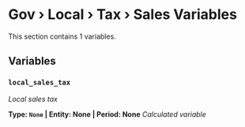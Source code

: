 # Gov › Local › Tax › Sales Variables

This section contains 1 variables.

## Variables

### `local_sales_tax`
*Local sales tax*

**Type: `None` | Entity: None | Period: None**
*Calculated variable*
